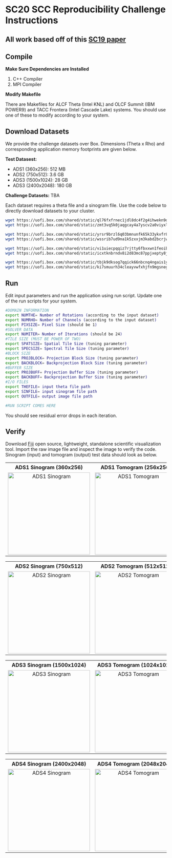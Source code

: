 # SC20 SCC Reproducibility Challenge Instructions

## All work based off of this [SC19 paper](http://impact.crhc.illinois.edu/Shared/Papers/MemXCT_SC19.pdf)

## Compile

**Make Sure Dependencies are Installed**

1. C++ Compiler
2. MPI Compiler

**Modify Makefile**

There are Makefiles for ALCF Theta (Intel KNL) and OLCF Summit (IBM POWER9) and TACC Frontera (Intel Cascade Lake) systems. You should use one of these to modify according to your system.

## Download Datasets

We provide the challenge datasets over Box. Dimensions (Theta x Rho) and corresponding application memory footprints are given below.

**Test Datasest:**

* ADS1 (360x256): 512 MB
* ADS2 (750x512): 3.6 GB
* ADS3 (1500x1024): 28 GB
* ADS3 (2400x2048): 180 GB

**Challenge Datasets:**
TBA

Each dataset requires a theta file and a sinogram file. Use the code below to directly download datasets to your cluster.

```bash
wget https://uofi.box.com/shared/static/ql76fxfrnec1jdl8dc4f2g4ihwekn9oj -O ADS1_theta.bin
wget https://uofi.box.com/shared/static/zmt3vq5k0jaqgcay4a7yscv2a0viyxlc -O ADS1_sinogram.bin

wget https://uofi.box.com/shared/static/yrsr9brzl6q03bmnunfk65k33ykvfr8o -O ADS2_theta.bin
wget https://uofi.box.com/shared/static/wssrib7ud9na1k5zxxjm3kabd2bcrjwu -O ADS2_sinogram.bin

wget https://uofi.box.com/shared/static/vi1uiecpqqiz7rjtty6fbxxwn1feoib0 -O ADS3_theta.bin
wget https://uofi.box.com/shared/static/icxtknbrndv8i2d83mc87ppjxepty8jz -O ADS3_sinogram.bin

wget https://uofi.box.com/shared/static/tbjk9dksog7qqick66nbcnq4ngais1yd -O ADS4_theta.bin
wget https://uofi.box.com/shared/static/ki7smuurh34cleayvwfxhjfn9mgsnega -O ADS4_sinogram.bin
```


## Run 

Edit input parameters and run the application using run script. Update one of the run scripts for your system.

```bash
#DOMAIN INFORMATION
export NUMTHE= Number of Rotations (according to the input dataset)
export NUMRHO= Number of Channels (according to the input dataset)
export PIXSIZE= Pixel Size (should be 1)
#SOLVER DATA
export NUMITER= Number of Iterations (should be 24)
#TILE SIZE (MUST BE POWER OF TWO)
export SPATSIZE= Spatial Tile Size (tuning parameter)
export SPECSIZE= Spectral Tile Size (tuning parameter)
#BLOCK SIZE
export PROJBLOCK= Projection Block Size (tuning parameter)
export BACKBLOCK= Backprojection Block Size (tuning parameter)
#BUFFER SIZE
export PROJBUFF= Projection Buffer Size (tuning parameter)
export BACKBUFF= Backprojection Buffer Size (tuning parameter)
#I/O FILES
export THEFILE= input theta file path
export SINFILE= input sinogram file path
export OUTFILE= output image file path

#RUN SCRIPT COMES HERE
```

You should see residual error drops in each iteration.

## Verify

Download [Fiji](https://fiji.sc) open source, lightweight, standalone scientific visualization tool. Import the raw image file and inspect the image to verify the code. Sinogram (input) and tomogram (output) test data should look as below.

<table>
  <tr>
    <th>ADS1 Sinogram (360x256)</th>
    <th>ADS1 Tomogram (256x256)</th>
  </tr>
  <tr valign="top">
    <td style="text-align:center"><img src="https://user-images.githubusercontent.com/15988772/91278602-0e326000-e74a-11ea-8d64-37dd8ce307e3.png" width="256" title="ADS1 Sinogram"></td>
    <td style="text-align:center"><img src="https://user-images.githubusercontent.com/15988772/91278668-22765d00-e74a-11ea-8e41-867c3ee286d6.png" width="256" title="ADS1 Tomogram" ></td>
  </tr>
</table>

<table>
  <tr>
    <th>ADS2 Sinogram (750x512)</th>
    <th>ADS2 Tomogram (512x512)</th>
  </tr>
  <tr valign="top">
    <td style="text-align:center"><img src="https://user-images.githubusercontent.com/15988772/91278678-2609e400-e74a-11ea-8fd0-e789b2427c44.png" width="256" title="ADS2 Sinogram"></td>
    <td style="text-align:center"><img src="https://user-images.githubusercontent.com/15988772/91278685-286c3e00-e74a-11ea-9238-9ffb6c12699e.png" width="256" title="ADS2 Tomogram" ></td>
  </tr>
</table>

<table>
  <tr>
    <th>ADS3 Sinogram (1500x1024)</th>
    <th>ADS3 Tomogram (1024x1024)</th>
  </tr>
  <tr valign="top">
    <td style="text-align:center"><img src="https://user-images.githubusercontent.com/15988772/91278696-2ace9800-e74a-11ea-8bcc-17be6f63e693.png" width="256" title="ADS3 Sinogram"></td>
    <td style="text-align:center"><img src="https://user-images.githubusercontent.com/15988772/91278705-2d30f200-e74a-11ea-9563-bad5bb6e2e48.png" width="256" title="ADS3 Tomogram" ></td>
  </tr>
</table>

<table>
  <tr>
    <th>ADS4 Sinogram (2400x2048)</th>
    <th>ADS4 Tomogram (2048x2048)</th>
  </tr>
  <tr valign="top">
    <td style="text-align:center"><img src="https://user-images.githubusercontent.com/15988772/91278713-2efab580-e74a-11ea-8b6d-e4265b96c8ab.png" width="256" title="ADS4 Sinogram"></td>
    <td style="text-align:center"><img src="https://user-images.githubusercontent.com/15988772/91278912-7123f700-e74a-11ea-8908-dbcfbb2e4dd7.png" width="256" title="ADS4 Tomogram" ></td>
  </tr>
</table>
